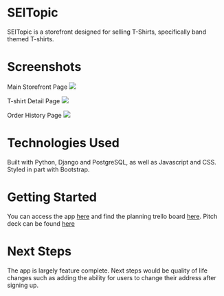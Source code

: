 # SEITopic
SEITopic is a storefront designed for selling T-Shirts, specifically band themed T-shirts.

# Screenshots

Main Storefront Page
![](https://i.imgur.com/OiUGaiM.png)

T-shirt Detail Page
![](https://i.imgur.com/Dihp0xh.png)

Order History Page
![](https://i.imgur.com/wbVZP38.png)

# Technologies Used
Built with Python, Django and PostgreSQL, as well as Javascript and CSS.
Styled in part with Bootstrap.

# Getting Started
 You can access the app [here](https://seitopic.herokuapp.com/) and find the planning trello board [here](https://trello.com/b/LwYg3bsS/productivity). Pitch deck can be found [here](https://docs.google.com/presentation/d/1t4u0N8s2G5Fdt5XY0FQBOlyJ0FMhZ-yF-VfJQm4bBf8/edit#slide=id.gc6f73a04f_0_0)

 # Next Steps
 The app is largely feature complete. Next steps would be quality of life changes such as adding the ability for users to change their address after signing up.